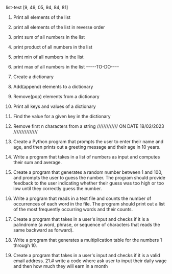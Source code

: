 list-test [9, 49, 05, 94, 84, 81]
1. Print all elements of the list
2. print all elements of the list in reverse order
3. print sum of all numbers in the list 
4. print product of all numbers in the list 
5. print min of all numbers in the list
6. print max of all numbers in the list
-----TO-DO----
7. Create a dictionary
8. Add(append) elements to a dictionary
9. Remove(pop) elements from a dictionary
10. Print all keys and values of a dictionary
11. Find the value for a given key in the dictionary
12.  Remove first n characters from a string
      ///////////// ON DATE 18/02/2023 ///////////////

13. Create a Python program that prompts the user to enter their name and age, and then prints out a greeting message and their age in 10 years.
14. Write a program that takes in a list of numbers as input and computes their sum and average.
15. Create a program that generates a random number between 1 and 100, and prompts the user to guess the number. The program should provide feedback to the user indicating whether their guess was too high or too low until they correctly guess the number.
16. Write a program that reads in a text file and counts the number of occurrences of each word in the file. The program should print out a list of the most frequently occurring words and their counts.
17. Create a program that takes in a user's input and checks if it is a palindrome (a word, phrase, or sequence of characters that reads the same backward as forward).
18. Write a program that generates a multiplication table for the numbers 1 through 10.
19. Create a program that takes in a user's input and checks if it is a valid email address.
21.# write a code where ask user to input their daily wage and then how much they will earn in a month